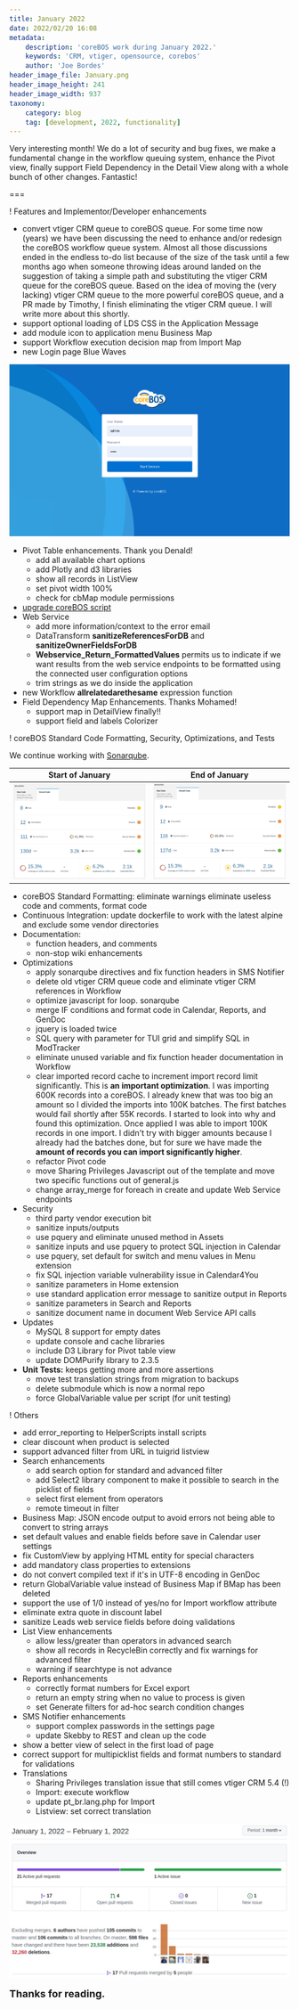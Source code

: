 ```yaml
---
title: January 2022
date: 2022/02/20 16:08
metadata:
    description: 'coreBOS work during January 2022.'
    keywords: 'CRM, vtiger, opensource, corebos'
    author: 'Joe Bordes'
header_image_file: January.png
header_image_height: 241
header_image_width: 937
taxonomy:
    category: blog
    tag: [development, 2022, functionality]
---
```


Very interesting month! We do a lot of security and bug fixes, we make a fundamental change in the workflow queuing system, enhance the Pivot view, finally support Field Dependency in the Detail View along with a whole bunch of other changes. Fantastic!

===

 ! Features and Implementor/Developer enhancements

- convert vtiger CRM queue to coreBOS queue. For some time now (years) we have been discussing the need to enhance and/or redesign the coreBOS workflow queue system. Almost all those discussions ended in the endless to-do list because of the size of the task until a few months ago when someone throwing ideas around landed on the suggestion of taking a simple path and substituting the vtiger CRM queue for the coreBOS queue. Based on the idea of moving the (very lacking) vtiger CRM queue to the more powerful coreBOS queue, and a PR made by Timothy, I finish eliminating the vtiger CRM queue. I will write more about this shortly.
- support optional loading of LDS CSS in the Application Message
- add module icon to application menu Business Map
- support Workflow execution decision map from Import Map
- new Login page Blue Waves

![Blue Wave](BlueWave.gif)

- Pivot Table enhancements. Thank you Denald!
  - add all available chart options
  - add Plotly and d3 libraries
  - show all records in ListView
  - set pivot width 100%
  - check for cbMap module permissions
- [upgrade coreBOS script](../upgradescript)
- Web Service
  - add more information/context to the error email
  - DataTransform **sanitizeReferencesForDB** and **sanitizeOwnerFieldsForDB**
  - **Webservice_Return_FormattedValues** permits us to indicate if we want results from the web service endpoints to be formatted using the connected user configuration options
  - trim strings as we do inside the application
- new Workflow **allrelatedarethesame** expression function
- Field Dependency Map Enhancements. Thanks Mohamed!
  - support map in DetailView finally!!
  - support field and labels Colorizer

<span></span>

 ! coreBOS Standard Code Formatting, Security, Optimizations, and Tests

We continue working with [Sonarqube](https://www.sonarqube.org/).

| Start of January | End of January |
| --------- | ------------ |
| ![Sonarqube Last Run Previous Month](SQ017.png) | ![Sonarqube Last Run This Month](SQ018.png) |

- coreBOS Standard Formatting: eliminate warnings eliminate useless code and comments, format code
- Continuous Integration: update dockerfile to work with the latest alpine and exclude some vendor directories
- Documentation:
  - function headers, and comments
  - non-stop wiki enhancements
- Optimizations
  - apply sonarqube directives and fix function headers in SMS Notifier
  - delete old vtiger CRM queue code and eliminate vtiger CRM references in Workflow
  - optimize javascript for loop. sonarqube
  - merge IF conditions and format code in Calendar, Reports, and GenDoc
  - jquery is loaded twice
  - SQL query with parameter for TUI grid and simplify SQL in ModTracker
  - eliminate unused variable and fix function header documentation in Workflow
  - clear imported record cache to increment import record limit significantly. This is **an important optimization**. I was importing 600K records into a coreBOS. I already knew that was too big an amount so I divided the imports into 100K batches. The first batches would fail shortly after 55K records. I started to look into why and found this optimization. Once applied I was able to import 100K records in one import. I didn't try with bigger amounts because I already had the batches done, but for sure we have made the **amount of records you can import significantly higher**.
  - refactor Pivot code
  - move Sharing Privileges Javascript out of the template and move two specific functions out of general.js
  - change array_merge for foreach in create and update Web Service endpoints
- Security
  - third party vendor execution bit
  - sanitize inputs/outputs
  - use pquery and eliminate unused method in Assets
  - sanitize inputs and use pquery to protect SQL injection in Calendar
  - use pquery, set default for switch and menu values in Menu extension
  - fix SQL injection variable vulnerability issue in Calendar4You
  - sanitize parameters in Home extension
  - use standard application error message to sanitize output in Reports
  - sanitize parameters in Search and Reports
  - sanitize document name in document Web Service API calls
- Updates
  - MySQL 8 support for empty dates
  - update console and cache libraries
  - include D3 Library for Pivot table view
  - update DOMPurify library to 2.3.5
- **Unit Tests:** keeps getting more and more assertions
  - move test translation strings from migration to backups
  - delete submodule which is now a normal repo
  - force GlobalVariable value per script (for unit testing)

<span></span>

 ! Others

- add error_reporting to HelperScripts install scripts
- clear discount when product is selected
- support advanced filter from URL in tuigrid listview
- Search enhancements
  - add search option for standard and advanced filter
  - add Select2 library component to make it possible to search in the picklist of fields
  - select first element from operators
  - remote timeout in filter
- Business Map: JSON encode output to avoid errors not being able to convert to string arrays
- set default values and enable fields before save in Calendar user settings
- fix CustomView by applying HTML entity for special characters
- add mandatory class properties to extensions
- do not convert compiled text if it's in UTF-8 encoding in GenDoc
- return GlobalVariable value instead of Business Map if BMap has been deleted
- support the use of 1/0 instead of yes/no for Import workflow attribute
- eliminate extra quote in discount label
- sanitize Leads web service fields before doing validations
- List View enhancements
  - allow less/greater than operators in advanced search
  - show all records in RecycleBin correctly and fix warnings for advanced filter
  - warning if searchtype is not advance
- Reports enhancements
  - correctly format numbers for Excel export
  - return an empty string when no value to process is given
  - set Generate filters for ad-hoc search condition changes
- SMS Notifier enhancements
  - support complex passwords in the settings page
  - update Skebby to REST and clean up the code
- show a better view of select in the first load of page
- correct support for multipicklist fields and format numbers to standard for validations
- Translations
  - Sharing Privileges translation issue that still comes vtiger CRM 5.4 (!)
  - Import: execute workflow
  - update pt_br.lang.php for Import
  - Listview: set correct translation

<span></span>

![January Insights](corebosgithub2201.jpg)

**<span style="font-size:large">Thanks for reading.</span>**
